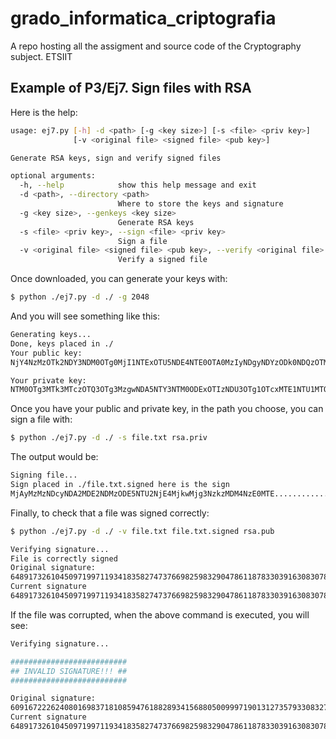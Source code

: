# grado_informatica_criptografia
A repo hosting all the assigment and source code of the Cryptography subject. ETSIIT

## Example of P3/Ej7. Sign files with RSA

Here is the help:

```bash
usage: ej7.py [-h] -d <path> [-g <key size>] [-s <file> <priv key>]
              [-v <original file> <signed file> <pub key>]

Generate RSA keys, sign and verify signed files

optional arguments:
  -h, --help            show this help message and exit
  -d <path>, --directory <path>
                        Where to store the keys and signature
  -g <key size>, --genkeys <key size>
                        Generate RSA keys
  -s <file> <priv key>, --sign <file> <priv key>
                        Sign a file
  -v <original file> <signed file> <pub key>, --verify <original file> <signed file> <pub key>
                        Verify a signed file
```

Once downloaded, you can generate your keys with:

```bash
$ python ./ej7.py -d ./ -g 2048
```

And you will see something like this:

```bash
Generating keys...
Done, keys placed in ./
Your public key:
NjY4NzMzOTk2NDY3NDM0OTg0MjI1NTExOTU5NDE4NTE0OTA0MzIyNDgyNDYzODk0NDQzOTM0NzA0OTc4MjEzMzUzMDMwMjA4MTc0Nzg4ODA1N........

Your private key:
NTM0OTg3MTk3MTczOTQ3OTg3MzgwNDA5NTY3NTM0ODExOTIzNDU3OTg1OTcxMTE1NTU1MTQ3NzYzOTgyNTcwNjgyNDI0MTY2NTM5ODMxMDQ0M........
```

Once you have your public and private key, in the path you choose, you can sign a file with:

```bash
$ python ./ej7.py -d ./ -s file.txt rsa.priv
```

The output would be:

```bash
Signing file...
Sign placed in ./file.txt.signed here is the sign
MjAyMzMzNDcyNDA2MDE2NDMzODE5NTU2NjE4MjkwMjg3NzkzMDM4NzE0MTE.......................
```

Finally, to check that a file was signed correctly:

```bash
$ python ./ej7.py -d ./ -v file.txt file.txt.signed rsa.pub

Verifying signature...
File is correctly signed
Original signature: 
6489173261045097199711934183582747376698259832904786118783303916308307801147620581729652089220119753020693094141877657507765409178638893860418373696327180
Current signature 
6489173261045097199711934183582747376698259832904786118783303916308307801147620581729652089220119753020693094141877657507765409178638893860418373696327180
```

If the file was corrupted, when the above command is executed, you will see:

```bash
Verifying signature...

##########################
## INVALID SIGNATURE!!! ##
##########################

Original signature: 
6091672226240801698371810859476188289341568805009997190131273579330832769362617745024212278025102239097390392429061669931887332626496467275750968867723954
Current signature 
6489173261045097199711934183582747376698259832904786118783303916308307801147620581729652089220119753020693094141877657507765409178638893860418373696327180
```


